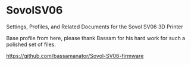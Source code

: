 # SovolSV06
Settings, Profiles, and Related Documents for the Sovol SV06 3D Printer

Base profile from here, please thank Bassam for his hard work for such a polished set of files. 

https://github.com/bassamanator/Sovol-SV06-firmware
